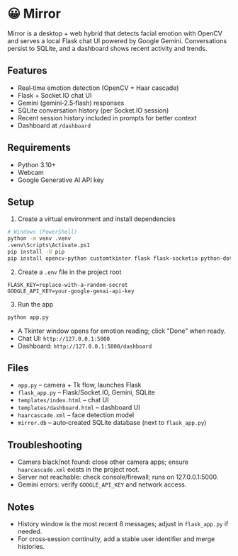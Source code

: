 # 😀 Mirror

Mirror is a desktop + web hybrid that detects facial emotion with OpenCV and serves a local Flask chat UI powered by Google Gemini. Conversations persist to SQLite, and a dashboard shows recent activity and trends.

## Features
- Real‑time emotion detection (OpenCV + Haar cascade)
- Flask + Socket.IO chat UI
- Gemini (gemini‑2.5‑flash) responses
- SQLite conversation history (per Socket.IO session)
- Recent session history included in prompts for better context
- Dashboard at `/dashboard`

## Requirements
- Python 3.10+
- Webcam
- Google Generative AI API key

## Setup
1) Create a virtual environment and install dependencies
```bash
# Windows (PowerShell)
python -m venv .venv
.venv\Scripts\Activate.ps1
pip install -U pip
pip install opencv-python customtkinter flask flask-socketio python-dotenv google-genai pillow
```

2) Create a `.env` file in the project root
```env
FLASK_KEY=replace-with-a-random-secret
GOOGLE_API_KEY=your-google-genai-api-key
```

3) Run the app
```bash
python app.py
```
- A Tkinter window opens for emotion reading; click "Done" when ready.
- Chat UI: `http://127.0.0.1:5000`
- Dashboard: `http://127.0.0.1:5000/dashboard`

## Files
- `app.py` – camera + Tk flow, launches Flask
- `flask_app.py` – Flask/Socket.IO, Gemini, SQLite
- `templates/index.html` – chat UI
- `templates/dashboard.html` – dashboard UI
- `haarcascade.xml` – face detection model
- `mirror.db` – auto‑created SQLite database (next to `flask_app.py`)

## Troubleshooting
- Camera black/not found: close other camera apps; ensure `haarcascade.xml` exists in the project root.
- Server not reachable: check console/firewall; runs on 127.0.0.1:5000.
- Gemini errors: verify `GOOGLE_API_KEY` and network access.

## Notes
- History window is the most recent 8 messages; adjust in `flask_app.py` if needed.
- For cross‑session continuity, add a stable user identifier and merge histories.